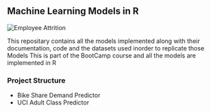## Machine Learning Models in R

![Employee Attrition](https://i.ibb.co/hLpRJ2b/Future-technology-concept-with-person-using-a-laptop-computer.jpg)


This repositary contains all the models implemented along with their documentation, code and the datasets used inorder to replicate those Models
This is part of the BootCamp course and all the models are implemented in R 

### Project Structure
- Bike Share Demand Predictor
- UCI Adult Class Predictor
